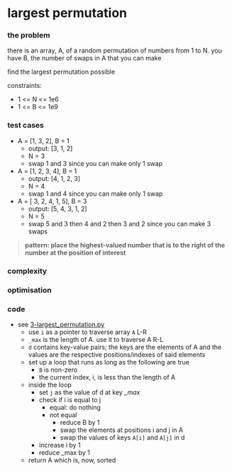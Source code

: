 # largest permutation

### the problem
there is an array, A, of a random permutation of numbers from 1 to N. you have B, the number of swaps in A that you can make

find the largest permutation possible

constraints:
* 1 <= N <= 1e6
* 1 <= B <= 1e9

### test cases
* A = [1, 3, 2], B = 1
    * output: [3, 1, 2]
    * N = 3
    * swap 1 and 3 since you can make only 1 swap
* A = [1, 2, 3, 4], B = 1
    * output: [4, 1, 2, 3]
    * N = 4
    * swap 1 and 4 since you can make only 1 swap
* A = [ 3, 2, 4, 1, 5], B = 3
    * output: [5, 4, 3, 1, 2]
    * N = 5
    * swap 5 and 3 then 4 and 2 then 3 and 2 since you can make 3 swaps

> **pattern: place the highest-valued number that is to the right of the number at the position of interest**

### complexity

### optimisation

### code
* see [3-largest_permutation.py][def]
    * use `i` as a pointer to traverse array `A` L-R
    * `_max` is the length of A. use it to traverse A R-L
    * `d` contains key-value pairs; the keys are the elements of A and the values are the respective positions/indexes of said elements
    * set up a loop that runs as long as the following are true
        * `B` is non-zero
        * the current index, i, is less than the length of A
    * inside the loop
        * set `j` as the value of d at key *_max* 
        * check if i is equal to j
            * equal: do nothing
            * not equal
                * reduce B by 1
                * swap the elements at positions i and j in A
                * swap the values of keys `A[i]` and `A[j]` in d
        * increase i by 1
        * reduce _max by 1
    * return A which is, now, sorted
        

[def]: ./3-largest_permutation.py